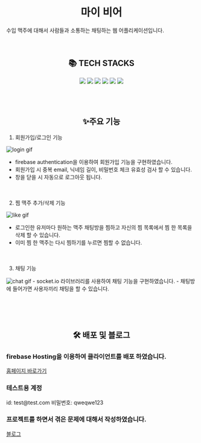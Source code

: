 <div align=center><h1>마이 비어</h1></div>

수입 맥주에 대해서 사람들과 소통하는 채팅하는 웹 어플리케이션입니다.
<br><br><br>

<div align=center><h2>📚 TECH STACKS</h2></div>
<div align=center>
  <img src="https://img.shields.io/badge/React-61DAFB?style=for-the-badge&logo=react&logoColor=white">
  <img src="https://img.shields.io/badge/Redux-764ABC?style=for-the-badge&logo=redux&logoColor=white">
  <img src="https://img.shields.io/badge/Styled Components-DB7093?style=for-the-badge&logo=styled-components&logoColor=white">

  <img src="https://img.shields.io/badge/TypeScript-3178C6?style=for-the-badge&logo=typescript&logoColor=black"> 
  <img src="https://img.shields.io/badge/socket.io-010101?style=for-the-badge&logo=socket.io&logoColor=white">
  <img src="https://img.shields.io/badge/firebase-FFCA28?style=for-the-badge&logo=firebase&logoColor=white">
</div><br><br><br>
  

<div align=center><h2>✨주요 기능</h2></div>

1. 회원가입/로그인 기능
<img src="https://user-images.githubusercontent.com/58635833/229878518-4c61722d-f59b-4af6-a654-ff94fc671bcd.gif" alt="login gif">

- firebase authentication을 이용하여 회원가입 기능을 구현하였습니다.
- 회원가입 시 중복 email, 닉네임 길이, 비밀번호 체크 유효성 검사 할 수 있습니다.
- 창을 닫을 시 자동으로 로그아웃 됩니다.
<br><br><br>

2. 찜 맥주 추가/삭제 기능
<img src="https://user-images.githubusercontent.com/58635833/229878524-368bf983-d3a5-473e-b019-015ba8eba9a5.gif" alt="like gif">

- 로그인한 유저마다 원하는 맥주 채팅방을 찜하고 자신의 찜 목록에서 찜 한 목록을 삭제 할 수 있습니다.
- 이미 찜 한 맥주는 다시 찜하기를 누르면 찜할 수 없습니다.
<br><br><br>

3. 채팅 기능
<img src="https://user-images.githubusercontent.com/58635833/229878509-7826463e-2d57-4a86-9774-e194197412ef.gif" alt="chat gif">
- socket.io 라이브러리를 사용하여 채팅 기능을 구현하였습니다.
- 채팅방에 들어가면 사용자끼리 채팅을 할 수 있습니다.
<br><br><br>
<br><br>


<div align=center><h2>🛠 배포 및 블로그</h2></div>

### firebase Hosting을 이용하여 클라이언트를 배포 하였습니다.
 [홈페이지 바로가기](<https://mybeer-78002.web.app/>) 
 <h3>테스트용 계정</h3> 
 id: test@test.com
 비밀번호: qweqwe123
 
### 프로젝트를 하면서 겪은 문제에 대해서 작성하였습니다.
 [블로그](<https://velog.io/@paxkk/mybeer-%ED%94%84%EB%A1%9C%EC%A0%9D%ED%8A%B8-%EC%9D%B4%EC%8A%88-%EB%AA%A8%EC%9D%8C>) 
 

 

